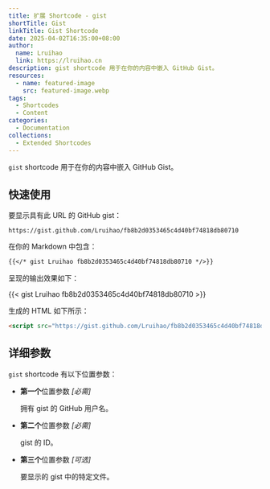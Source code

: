 ```yaml
---
title: 扩展 Shortcode - gist
shortTitle: Gist
linkTitle: Gist Shortcode
date: 2025-04-02T16:35:00+08:00
author:
  name: Lruihao
  link: https://lruihao.cn
description: gist shortcode 用于在你的内容中嵌入 GitHub Gist。
resources:
  - name: featured-image
    src: featured-image.webp
tags:
  - Shortcodes
  - Content
categories:
  - Documentation
collections:
  - Extended Shortcodes
---
```


`gist` shortcode 用于在你的内容中嵌入 GitHub Gist。

<!--more-->

## 快速使用

要显示具有此 URL 的 GitHub gist：

```plain
https://gist.github.com/Lruihao/fb8b2d0353465c4d40bf74818db80710
```

在你的 Markdown 中包含：

```markdown
{{</* gist Lruihao fb8b2d0353465c4d40bf74818db80710 */>}}
```

呈现的输出效果如下：

{{< gist Lruihao fb8b2d0353465c4d40bf74818db80710 >}}

生成的 HTML 如下所示：

```html
<script src="https://gist.github.com/Lruihao/fb8b2d0353465c4d40bf74818db80710.js"></script>
```

## 详细参数

`gist` shortcode 有以下位置参数：

- **第一个**位置参数 _[必需]_

    拥有 gist 的 GitHub 用户名。

- **第二个**位置参数 _[必需]_

    gist 的 ID。

- **第三个**位置参数 _[可选]_

    要显示的 gist 中的特定文件。
